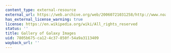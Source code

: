 ```yaml
---
content_type: external-resource
external_url: https://web.archive.org/web/20060721031258/http://www.noao.edu/outreach/aop/observers/galaxy.html
has_external_license_warning: true
license: https://en.wikipedia.org/wiki/All_rights_reserved
status: ''
title: Gallery of Galaxy Images
uid: 7805b675-ca12-4c37-850f-54a9a3113409
wayback_url: ''
---
```

